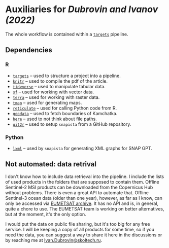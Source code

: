 # Auxiliaries for *Dubrovin and Ivanov (2022)*

The whole workflow is contained within a [`targets`](https://github.com/ropensci/targets) pipeline.

## Dependencies

### R
- [`targets`](https://docs.ropensci.org/targets/) – used to structure a project into a pipeline.
- [`knitr`](https://yihui.org/knitr/) – used to compile the pdf of the article.
- [`tidyverse`](https://www.tidyverse.org/) – used to manipulate tabular data.
- [`sf`](https://r-spatial.github.io/sf/) – used for working with vector data.
- [`terra`](https://rspatial.github.io/terra/reference/terra-package.html) – used for working with raster data.
- [`tmap`](https://r-tmap.github.io/tmap/) – used for generating maps.
- [`reticulate`](https://rstudio.github.io/reticulate/) – used for calling Python code from R.
- [`geodata`](https://github.com/rspatial/geodata/) – used to fetch boundaries of Kamchatka.
- [`here`](https://here.r-lib.org/) – used to not think about file paths.
- [`git2r`](https://docs.ropensci.org/git2r/) – used to setup `snapista` from a GitHub repository.

### Python
- [`lxml`](https://pypi.org/project/lxml/) – used by `snapista` for generating XML graphs for SNAP GPT.

## Not automated: data retrival

I don't know how to include data retrieval into the pipeline.
I include the lists of used products in the folders that are supposed to contain them.
Offline Sentinel-2 MSI products can be downloaded from the Copernicus Hub without problems.
There is even a great API to automate that.
Offline Sentinel-3 ocean data (older than one year), however, as far as I know, can only be accessed via [EUMETSAT archive](https://archive.eumetsat.int).
It has no API and is, in general, quite a chore to use.
The EUMETSAT team is working on better alternatives, but at the moment, it's the only option.

I would put the data on public file sharing, but it's too big for any free service.
I will be keeping a copy of all products for some time, so if you need the data, you can suggest a way to share it here in the discussions or by reaching me at Ivan.Dubrovin@skoltech.ru.

